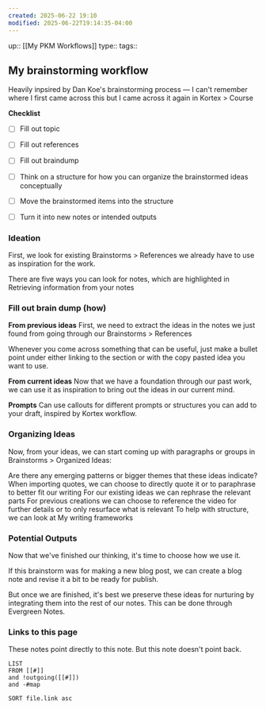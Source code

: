 ```yaml
---
created: 2025-06-22 19:10
modified: 2025-06-22T19:14:35-04:00
---
```

up:: [[My PKM Workflows]]
type::
tags::

## My brainstorming workflow

Heavily inpsired by Dan Koe's brainstorming process — I can't remember where I first came across this but I came across it again in Kortex > Course

**Checklist**
- [ ] Fill out topic
- [ ] Fill out references
- [ ] Fill out braindump
- [ ] Think on a structure for how you can organize the brainstormed ideas conceptually
- [ ] Move the brainstormed items into the structure
- [ ] Turn it into new notes or intended outputs


### Ideation 
First, we look for existing Brainstorms > References we already have to use as inspiration for the work.

There are five ways you can look for notes, which are highlighted in Retrieving information from your notes

### Fill out brain dump (how) 
**From previous ideas** 
First, we need to extract the ideas in the notes we just found from going through our Brainstorms > References

Whenever you come across something that can be useful, just make a bullet point under either linking to the section or with the copy pasted idea you want to use.

**From current ideas** 
Now that we have a foundation through our past work, we can use it as inspiration to bring out the ideas in our current mind.

**Prompts** 
Can use callouts for different prompts or structures you can add to your draft, inspired by Kortex workflow.

### Organizing Ideas 
Now, from your ideas, we can start coming up with paragraphs or groups in Brainstorms > Organized Ideas:

Are there any emerging patterns or bigger themes that these ideas indicate?
When importing quotes, we can choose to directly quote it or to paraphrase to better fit our writing
For our existing ideas we can rephrase the relevant parts
For previous creations we can choose to reference the video for further details or to only resurface what is relevant
To help with structure, we can look at My writing frameworks

### Potential Outputs
Now that we've finished our thinking, it's time to choose how we use it.

If this brainstorm was for making a new blog post, we can create a blog note and revise it a bit to be ready for publish.

But once we are finished, it's best we preserve these ideas for nurturing by integrating them into the rest of our notes. This can be done through Evergreen Notes.



### Links to this page
These notes point directly to this note. But this note doesn't point back.
```dataview
LIST
FROM [[#]]
and !outgoing([[#]])
and -#map

SORT file.link asc
```
